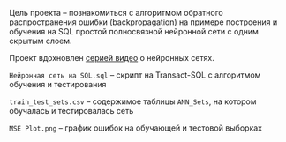 Цель проекта – познакомиться с алгоритмом обратного распространения ошибки (backpropagation) на примере построения и обучения на SQL простой полносвязной нейронной сети с одним скрытым слоем.

Проект вдохновлен [серией видео](https://www.3blue1brown.com/topics/neural-networks) о нейронных сетях.

`Нейронная сеть на SQL.sql` – скрипт на Transact-SQL с алгоритмом обучения и тестирования

`train_test_sets.csv` – содержимое таблицы `ANN_Sets`, на котором обучалась и тестировалась сеть

`MSE Plot.png` – график ошибок на обучающей и тестовой выборках
